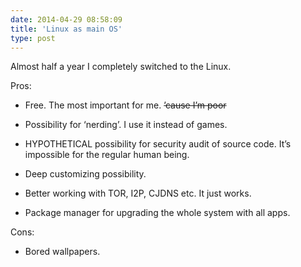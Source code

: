 ```yaml
---
date: 2014-04-29 08:58:09
title: 'Linux as main OS'
type: post
---
```


Almost half a year I completely switched to the Linux.

Pros:

- Free. The most important for me. ~~’cause I’m poor~~

- Possibility for ‘nerding’. I use it instead of games.

- HYPOTHETICAL possibility for security audit of source code. It’s impossible for the regular human being.

- Deep customizing possibility.

- Better working with TOR, I2P, CJDNS etc. It just works.

- Package manager for upgrading the whole system with all apps.

Cons:

- Bored wallpapers.
